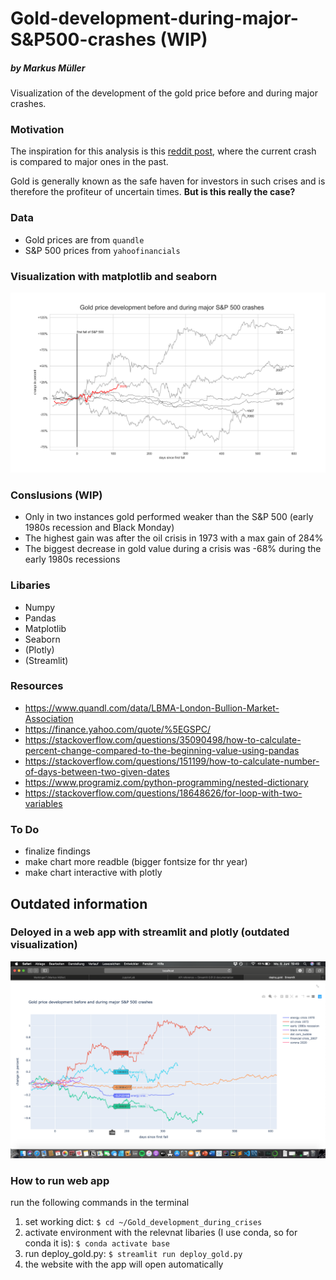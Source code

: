 # Gold-development-during-major-S&P500-crashes (WIP)
##### by Markus Müller
Visualization of the development of the gold price before and during major crashes.

### Motivation
The inspiration for this analysis is this <a href='https://www.reddit.com/r/dataisbeautiful/comments/fjvtt5/oc_current_market_sell_off_compared_to_major_ones/'> reddit post</a>, where the current crash is compared to major ones in the past.

Gold is generally known as the safe haven for investors in such crises and is therefore the profiteur of uncertain times. <b>But is this really the case?</b>

### Data
- Gold prices are from `quandle`
- S&P 500 prices from `yahoofinancials`

### Visualization with matplotlib and seaborn 

![gold_development](images/Gold_price_development_during_crashes.png)


### Conslusions (WIP)
- Only in two instances gold performed weaker than  the S&P 500 (early 1980s recession and Black Monday)
- The highest gain was after the oil crisis in 1973 with a max gain of 284%
- The biggest decrease in gold value during a crisis was -68% during the early 1980s recessions


### Libaries
- Numpy
- Pandas
- Matplotlib
- Seaborn
- (Plotly)
- (Streamlit)

### Resources
- https://www.quandl.com/data/LBMA-London-Bullion-Market-Association
- https://finance.yahoo.com/quote/%5EGSPC/
- https://stackoverflow.com/questions/35090498/how-to-calculate-percent-change-compared-to-the-beginning-value-using-pandas
- https://stackoverflow.com/questions/151199/how-to-calculate-number-of-days-between-two-given-dates
- https://www.programiz.com/python-programming/nested-dictionary
- https://stackoverflow.com/questions/18648626/for-loop-with-two-variables

### To Do
- finalize findings
- make chart more readble (bigger fontsize for thr year)
- make chart interactive with plotly 


## Outdated information

### Deloyed in a web app with streamlit and plotly (outdated visualization)

![streamlit](images/Screenshot_streamlit_plotly.png)

### How to run web app
run the following commands in the terminal
1. set working dict:
`$ cd ~/Gold_development_during_crises`
2. activate environment with the relevnat libaries (I use conda, so for conda it is):
`$ conda activate base`
3. run deploy_gold.py:
`$ streamlit run deploy_gold.py`
4. the website with the app will open automatically



